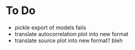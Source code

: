 # To Do
- pickle export of models fails
- translate autocorrelation plot into new format
- translate source plot into new format? bleh
